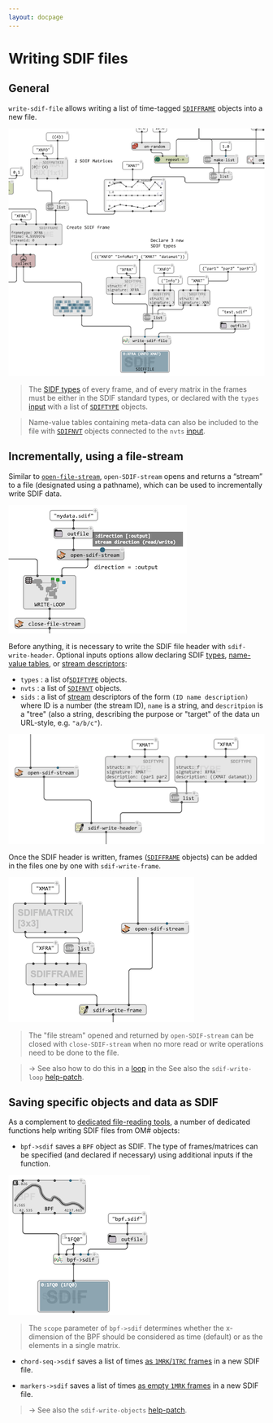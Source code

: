 ```yaml
---
layout: docpage
---
```


# Writing SDIF files

## General

`write-sdif-file` allows writing a list of time-tagged [`SDIFFRAME`](sdif-classes#sdifframe) objects into a new file.

<img src="sdif-write_img/write-sdif-file.png">

> The [SIDF types](sdif-intro#types) of every frame, and of every matrix in the frames must be either in the SDIF standard types, or declared with the `types` [input](box-inputs#keyword) with a list of [`SDIFTYPE`](sdif-classes#sdiftype) objects.

> Name-value tables containing meta-data can also be included to the file with [`SDIFNVT`](sdif-classes#sdifnvt) objects connected to the `nvts` [input](box-inputs#keyword).

## Incrementally, using a file-stream

Similar to [`open-file-stream`](file-io#advanced-control-over-file-readingwriting-operations), `open-SDIF-stream` opens and returns a “stream” to a file (designated using a pathname), which can be used to incrementally write SDIF data.

<img src="sdif-write_img/open-sdif-stream.png">

Before anything, it is necessary to write the SDIF file header with `sdif-write-header`. Optional inputs options allow declaring SDIF [types](sdif-info#types), [name-value tables](http://sdif.sourceforge.net/standard/sdif-standard.html#Informations%20Table), or [stream descriptors](http://sdif.sourceforge.net/standard/sdif-standard.html#Stream%20IDs%20Table):
- `types` : a list of[`SDIFTYPE`](sdif-classes#sdiftype) objects.
- `nvts` : a list of [`SDIFNVT`](sdif-classes#sdifnvt) objects.
- `sids` : a list of [stream](sdif-intro#streams) descriptors of the form `(ID name description)` where ID is a number (the stream ID), `name` is a string, and `descritpion` is a "tree" (also a string, describing the purpose or "target" of the data un URL-style, e.g. `"a/b/c"`).

<img src="sdif-write_img/sdif-write-header.png">

Once the SDIF header is written, frames ([`SDIFFRAME`](sdif-classes#sdifframe) objects) can be added in the files one by one with `sdif-write-frame`.

<img src="sdif-write_img/sdif-write-frame.png">

> The "file stream" opened and returned by `open-SDIF-stream` can be closed with `close-SDIF-stream` when no more read or write operations need to be done to the file.

> &rarr; See also how to do this in a [loop](loop) in the See also the `sdif-write-loop` [help-patch](help).

## Saving specific objects and data as SDIF

As a complement to [dedicated file-reading tools](sdif-read#direct-conversion-tools), a number of dedicated functions help writing SDIF files from OM# objects:

- `bpf->sdif` saves a `BPF` object as SDIF. The type of frames/matrices can be specified (and declared if necessary) using additional inputs if the function.

<img src="sdif-write_img/sdif-write-bpf.png">

> The `scope` parameter of `bpf->sdif` determines whether the x-dimension of the BPF should be considered as time (default) or as the elements in a single matrix.

- `chord-seq->sdif` saves a list of times [as `1MRK`/`1TRC` frames](sdif-intro#chord-sequences) in a new SDIF file.

- `markers->sdif` saves a list of times [as empty `1MRK` frames](sdif-intro#markers) in a new SDIF file.

> &rarr; See also the `sdif-write-objects` [help-patch](help).
